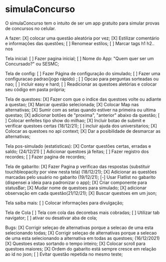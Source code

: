 # simulaConcurso

O simulaConcurso tem o intuito de ser um app gratuito para simular provas de concursos no celular.

A fazer:
[X] colocar uma questão aleatória por vez;
[X] Estilizar comentário e informações das questões;
[ ] Renomear estilos;
[ ] Marcar tags h1 h2.. nos <Text>

Tela inicial:
[ ] Fazer pagina inicial;
[ ] Nome do App: "Quem quer ser um Concursado?" ou SESMC;

Tela de config:
[ ] Fazer Página de configuração do simulado;
[ ] Fazer uma configuracao padrao(jogo rápido) ;
[ ] Opcao para perguntas sorteadas ou nao;
[ ] incluir easy e hard;
[ ] Readicionar as questoes aletórias e colocar seu código em pasta própria;

Tela de questoes:
[X] Fazer com que o indice das questoes volte ou adiante a questao;
[X] Marcar questão selecionada;
[X] Colocar Map nas alternativas;
[X] Sumir com as setas quando estiver na primeira ou ultima questao;
[X] adicionar botões de "proxima", "anterior" abaixo da questão;
[ ] Colocar enfeites tipo show do milhao;
[X] Incluir botao de submit e verificar questoes certas (18/12/21);
[ ] incluir ajuda dos universitarios;
[X] Colocar as questoes no api context;
[X] Dar a posibilidade de desmarcar as alternativas;

Tela pos-simulado (estatisticas):
[X] Contar questões certas, erradas e saldo; (24/12/21)
[ ] Adicionar questoes já feitas;
[ ] Fazer registro dos recordes;
[ ] Fazer pagina de recordes;

Tela de gabarito:
[X] Fazer Pagina p verificao das respostas (substituir touchbleopacity por view nesta tela) (18/12/21);
[X] Adicionar as questões marcadas pelo usuário no gabarito (19/12/21); 
[-] Usar Flatlist no gabarito (dispensei a ideia para padronizar o app);
[X] Criar componente para statusBar;
[X] Mudar nome de questoes para simulado;
[X] adicionar observação em cada questão(21/12/21);
[X] Buscar questoes em um json;

Tela saiba mais:
[ ] Colocar informações para divulgação;

Tela de Cola
[ ] Tela com cola das decorebas mais cobradas;
[ ] Utilizar tab navigator;
[ ] ativar ou desativar aba de cola;

Bugs:
[X] Corrigir seleçao de alternativas porque a selecao de uma esta selecionando todas;
[X] Corrigir seleçao de alternativas porque a selecao de uma esta selecionando a alternativa em todas as questoes; (16/12/2021)
[X] Questoes estao sortando o tempo inteiro;
[X] Colocar scroll para questoes maiores;
[X] Ordem do gabarito está sempre cresce em relação ao id no json;
[ ] Evitar questão repetida no mesmo teste;
